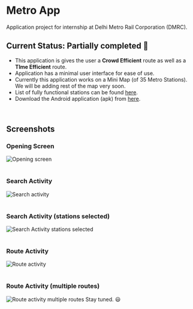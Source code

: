 # Metro App
Application project for internship at Delhi Metro Rail Corporation (DMRC).
## Current Status: Partially completed :construction_worker:

* This application is gives the user a <strong>Crowd Efficient</strong> route as well as a <strong>TIme Efficient</strong> route.  
* Application has a minimal user interface for ease of use.
* Currently this application works on a Mini Map (of 35 Metro Stations). We will be adding rest of the map very soon.
* List of fully functional stations can be found [here](https://drive.google.com/open?id=1Vbkzg1ny3P9WY9IE_AtCE8j6E5NP8Cfv).
* Download the Android application (apk) from [here](https://drive.google.com/open?id=11oa1nde5iw732nw6NlM1RBsSRl56oGdw).
<br>

## Screenshots

### Opening Screen

![Opening screen](https://github.com/tarunlahrod/Metro-App/blob/master/Screenshots/Opening_Activity.png)
<br><br>
### Search Activity

![Search activity](https://github.com/tarunlahrod/Metro-App/blob/master/Screenshots/Search_Activity.png)
<br><br>
### Search Activity (stations selected)
![Search Activity stations selected](https://github.com/tarunlahrod/Metro-App/blob/master/Screenshots/Search_Activity_StationEntered.png)
<br><br>
### Route Activity
![Route activity](https://github.com/tarunlahrod/Metro-App/blob/master/Screenshots/Route_Activity.png)
<br><br>
### Route Activity (multiple routes)
![Route activity multiple routes](https://github.com/tarunlahrod/Metro-App/blob/master/Screenshots/Route_Activity_multiple_routes.png)
Stay tuned. :smiley:
